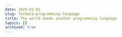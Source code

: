 ```yaml
---
date: 2025-01-01
slug: fermata-programming-language
title: The world needs another programming language
topics: []
archived: true
---
```

